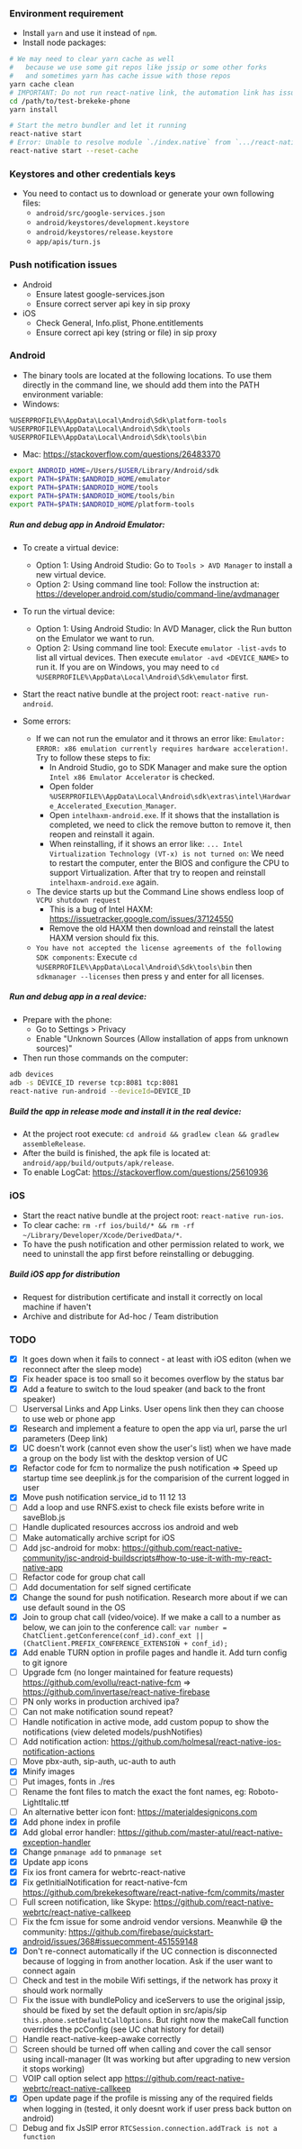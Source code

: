 ### Environment requirement

- Install `yarn` and use it instead of `npm`.
- Install node packages:

```sh
# We may need to clear yarn cache as well
#   because we use some git repos like jssip or some other forks
#   and sometimes yarn has cache issue with those repos
yarn cache clean
# IMPORTANT: Do not run react-native link, the automation link has issues, we already link them manually
cd /path/to/test-brekeke-phone
yarn install

# Start the metro bundler and let it running
react-native start
# Error: Unable to resolve module `./index.native` from `.../react-native/...`
react-native start --reset-cache
```

### Keystores and other credentials keys

- You need to contact us to download or generate your own following files:
  - `android/src/google-services.json`
  - `android/keystores/development.keystore`
  - `android/keystores/release.keystore`
  - `app/apis/turn.js`

### Push notification issues

- Android
  - Ensure latest google-services.json
  - Ensure correct server api key in sip proxy
- iOS
  - Check General, Info.plist, Phone.entitlements
  - Ensure correct api key (string or file) in sip proxy

### Android

- The binary tools are located at the following locations. To use them directly in the command line, we should add them into the PATH environment variable:
- Windows:

```sh
%USERPROFILE%\AppData\Local\Android\Sdk\platform-tools
%USERPROFILE%\AppData\Local\Android\Sdk\tools
%USERPROFILE%\AppData\Local\Android\Sdk\tools\bin
```

- Mac: https://stackoverflow.com/questions/26483370

```sh
export ANDROID_HOME=/Users/$USER/Library/Android/sdk
export PATH=$PATH:$ANDROID_HOME/emulator
export PATH=$PATH:$ANDROID_HOME/tools
export PATH=$PATH:$ANDROID_HOME/tools/bin
export PATH=$PATH:$ANDROID_HOME/platform-tools
```

##### Run and debug app in Android Emulator:

- To create a virtual device:
  - Option 1: Using Android Studio: Go to `Tools > AVD Manager` to install a new virtual device.
  - Option 2: Using command line tool: Follow the instruction at: https://developer.android.com/studio/command-line/avdmanager
- To run the virtual device:
  - Option 1: Using Android Studio: In AVD Manager, click the Run button on the Emulator we want to run.
  - Option 2: Using command line tool: Execute `emulator -list-avds` to list all virtual devices. Then execute `emulator -avd <DEVICE_NAME>` to run it. If you are on Windows, you may need to `cd %USERPROFILE%\AppData\Local\Android\Sdk\emulator` first.
- Start the react native bundle at the project root: `react-native run-android`.

- Some errors:
  - If we can not run the emulator and it throws an error like: `Emulator: ERROR: x86 emulation currently requires hardware acceleration!`. Try to follow these steps to fix:
    - In Android Studio, go to SDK Manager and make sure the option `Intel x86 Emulator Accelerator` is checked.
    - Open folder `%USERPROFILE%\AppData\Local\Android\sdk\extras\intel\Hardware_Accelerated_Execution_Manager`.
    - Open `intelhaxm-android.exe`. If it shows that the installation is completed, we need to click the remove button to remove it, then reopen and reinstall it again.
    - When reinstalling, if it shows an error like: `... Intel Virtualization Technology (VT-x) is not turned on`: We need to restart the computer, enter the BIOS and configure the CPU to support Virtualization. After that try to reopen and reinstall `intelhaxm-android.exe` again.
  - The device starts up but the Command Line shows endless loop of `VCPU shutdown request`
    - This is a bug of Intel HAXM: https://issuetracker.google.com/issues/37124550
    - Remove the old HAXM then download and reinstall the latest HAXM version should fix this.
  - `You have not accepted the license agreements of the following SDK components`: Execute `cd %USERPROFILE%\AppData\Local\Android\Sdk\tools\bin` then `sdkmanager --licenses` then press y and enter for all licenses.

##### Run and debug app in a real device:

- Prepare with the phone:
  - Go to Settings > Privacy
  - Enable "Unknown Sources (Allow installation of apps from unknown sources)"
- Then run those commands on the computer:

```sh
adb devices
adb -s DEVICE_ID reverse tcp:8081 tcp:8081
react-native run-android --deviceId=DEVICE_ID
```

##### Build the app in release mode and install it in the real device:

- At the project root execute: `cd android && gradlew clean && gradlew assembleRelease`.
- After the build is finished, the apk file is located at: `android/app/build/outputs/apk/release`.
- To enable LogCat: https://stackoverflow.com/questions/25610936

### iOS

- Start the react native bundle at the project root: `react-native run-ios`.
- To clear cache: `rm -rf ios/build/* && rm -rf ~/Library/Developer/Xcode/DerivedData/*`.
- To have the push notification and other permission related to work, we need to uninstall the app first before reinstalling or debugging.

##### Build iOS app for distribution

- Request for distribution certificate and install it correctly on local machine if haven't
- Archive and distribute for Ad-hoc / Team distribution

### TODO

- [x] It goes down when it fails to connect - at least with iOS editon (when we reconnect after the sleep mode)
- [x] Fix header space is too small so it becomes overflow by the status bar
- [x] Add a feature to switch to the loud speaker (and back to the front speaker)
- [ ] Userversal Links and App Links. User opens link then they can choose to use web or phone app
- [x] Research and implement a feature to open the app via url, parse the url parameters (Deep link)
- [x] UC doesn't work (cannot even show the user's list) when we have made a group on the body list with the desktop version of UC
- [x] Refactor code for fcm to normalize the push notification => Speed up startup time see deeplink.js for the comparision of the current logged in user
- [x] Move push notification service_id to 11 12 13
- [ ] Add a loop and use RNFS.exist to check file exists before write in saveBlob.js
- [ ] Handle duplicated resources accross ios android and web
- [ ] Make automatically archive script for iOS
- [ ] Add jsc-android for mobx: https://github.com/react-native-community/jsc-android-buildscripts#how-to-use-it-with-my-react-native-app
- [ ] Refactor code for group chat call
- [ ] Add documentation for self signed certificate
- [x] Change the sound for push notification. Research more about if we can use default sound in the OS
- [x] Join to group chat call (video/voice). If we make a call to a number as below, we can join to the conference call: `var number = ChatClient.getConference(conf_id).conf_ext || (ChatClient.PREFIX_CONFERENCE_EXTENSION + conf_id);`
- [x] Add enable TURN option in profile pages and handle it. Add turn config to git ignore
- [ ] Upgrade fcm (no longer maintained for feature requests) https://github.com/evollu/react-native-fcm => https://github.com/invertase/react-native-firebase
- [ ] PN only works in production archived ipa?
- [ ] Can not make notification sound repeat?
- [ ] Handle notification in active mode, add custom popup to show the notifications (view deleted models/pushNotifies)
- [ ] Add notification action: https://github.com/holmesal/react-native-ios-notification-actions
- [ ] Move pbx-auth, sip-auth, uc-auth to auth
- [x] Minify images
- [ ] Put images, fonts in ./res
- [ ] Rename the font files to match the exact the font names, eg: Roboto-LightItalic.ttf
- [ ] An alternative better icon font: https://materialdesignicons.com
- [x] Add phone index in profile
- [x] Add global error handler: https://github.com/master-atul/react-native-exception-handler
- [x] Change `pnmanage add` to `pnmanage set`
- [x] Update app icons
- [x] Fix ios front camera for webrtc-react-native
- [x] Fix getInitialNotification for react-native-fcm https://github.com/brekekesoftware/react-native-fcm/commits/master
- [ ] Full screen notification, like Skype: https://github.com/react-native-webrtc/react-native-callkeep
- [ ] Fix the fcm issue for some android vendor versions. Meanwhile 😅 the community: https://github.com/firebase/quickstart-android/issues/368#issuecomment-451559148
- [x] Don't re-connect automatically if the UC connection is disconnected because of logging in from another location. Ask if the user want to connect again
- [ ] Check and test in the mobile Wifi settings, if the network has proxy it should work normally
- [ ] Fix the issue with bundlePolicy and iceServers to use the original jssip, should be fixed by set the default option in src/apis/sip `this.phone.setDefaultCallOptions`. But right now the makeCall function overrides the pcConfig (see UC chat history for detail)
- [ ] Handle react-native-keep-awake correctly
- [ ] Screen should be turned off when calling and cover the call sensor using incall-manager (It was working but after upgrading to new version it stops working)
- [ ] VOIP call option select app https://github.com/react-native-webrtc/react-native-callkeep
- [x] Open update page if the profile is missing any of the required fields when logging in (tested, it only doesnt work if user press back button on android)
- [ ] Debug and fix JsSIP error `RTCSession.connection.addTrack is not a function`
